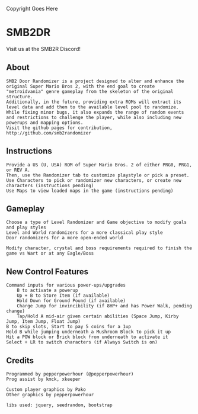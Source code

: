 Copyright Goes Here

# SMB2DR

Visit us at the SMB2R Discord!

## About
    SMB2 Door Randomizer is a project designed to alter and enhance the original Super Mario Bros 2, with the end goal to create "metroidvania" genre gameplay from the skeleton of the original structure.  
    Additionally, in the future, providing extra ROMs will extract its level data and add them to the available level pool to randomize. 
    While fixing minor bugs, it also expands the range of random events and restrictions to challenge the player, while also including new powerups and mapping options.
    Visit the github pages for contribution, http://github.com/smb2randomizer


## Instructions
    Provide a US (U, USA) ROM of Super Mario Bros. 2 of either PRG0, PRG1, or REV A.
    Then, use the Randomizer tab to customize playstyle or pick a preset.
    Use Characters to pick or randomizer new characters, or create new characters (instructions pending)
    Use Maps to view loaded maps in the game (instructions pending)

## Gameplay
    Choose a type of Level Randomizer and Game objective to modify goals and play styles
    Level and World randomizers for a more classical play style
    Door randomizers for a more open-ended world
    
    Modify character, crystal and boss requirements required to finish the game vs Wart or at any Eagle/Boss

## New Control Features
    Command inputs for various power-ups/upgrades
        B to activate a powerup
        Up + B to Store Item (if available)
        Hold Down for Ground Pound (if available)
        Charge Jump for invincibility (if 8HP+ and has Power Walk, pending change)
        Tap/Hold A mid-air given certain abilities (Space Jump, Kirby Jump, Item Jump, Float Jump)
    B to skip slots, Start to pay 5 coins for a 1up
    Hold B while jumping underneath a Mushroom Block to pick it up
    Hit a POW block or Brick block from underneath to activate it
    Select + LR to switch characters (if Always Switch is on)

## Credits
    Programmed by pepperpowerhour (@pepperpowerhour)
    Prog assist by kmck, xkeeper

    Custom player graphics by Pako
    Other graphics by pepperpowerhour

    libs used: jquery, seedrandom, bootstrap
